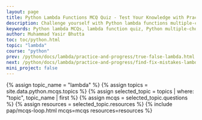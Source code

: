 ```yaml
---
layout: page
title: Python Lambda Functions MCQ Quiz - Test Your Knowledge with Practice Questions
description: Challenge yourself with Python lambda functions multiple-choice questions (MCQs). Practice key concepts like syntax, usage with map/filter, and real-world applications.
keywords: Python lambda MCQs, lambda function quiz, Python multiple-choice questions, lambda practice test, Python anonymous functions quiz, map filter reduce MCQs, Python functional programming quiz, lambda syntax questions, Python coding test, advanced lambda exercises, Python interview questions, lambda function examples, Python programming quiz, test Python skills, lambda debugging MCQs
author: Muhammad Yasir Bhutta
toc: toc/python.html
topic: "lambda"
course: "python"
prev: /python/docs/lambda/practice-and-progress/true-false-lambda.html
next: /python/docs/lambda/practice-and-progress/find-fix-mistakes-lambda.html
mini_project: false
---
```


{% assign topic_name = "lambda" %}
{% assign topics = site.data.python.mcqs.topics %}
{% assign selected_topic = topics | where: "topic", topic_name | first %}
{% assign mcqs = selected_topic.questions %}
{% assign resources = selected_topic.resources %}
{% include pap/mcqs-loop.html mcqs=mcqs resources=resources %}
